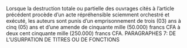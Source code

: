 Lorsque la destruction totale ou partielle des ouvrages cités à l’article précédent procède d’un acte répréhensible sciemment orchestré et exécuté, les auteurs sont punis d’un emprisonnement de trois (03) ans à cinq (05) ans et d’une amende de cinquante mille (50.000) francs CFA à deux cent cinquante mille (250.000) francs CFA.
PARAGRAPHES 7: DE L’USURPATION DE TITRES OU DE FONCTIONS